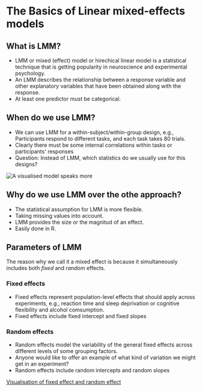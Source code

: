 # The Basics of Linear mixed-effects models #

## What is LMM? ##
- LMM or mixed (effect) model or hirechical linear model is a statistical technique that is getting popularity in neuroscience and experimental psychology.
- An LMM describes the relationship between a response variable and other explanatory variables that have been obtained along with the response.
- At least one predictor must be categorical.

## When do we use LMM? ##
- We can use LMM for a within-subject/within-group design, e.g., Participants respond to different tasks, and each task takes 80 trials. 
- Clearly there must be some internal correlations within tasks or participants' responses
- Question: Instead of LMM, which statistics do we usually use for this designs?


![A visualised model speaks more](https://miro.medium.com/max/1400/1*1r_s5QKOk2LRFjazaXghgA.gif)


## Why do we use LMM over the othe approach? ##
- The statistical assumption for LMM is more flexible.
- Taking missing values into account.
- LMM provides the size or the magnitud of an effect.
- Easily done in R.

## Parameters of LMM
The reason why we call it a mixed effect is because it simultaneously includes both *fixed* and *random* effects.

### Fixed effects
- Fixed effects represent population-level effects that should apply across experiments, e.g., reaction time and sleep deprivation or cognitive flexibility and alcohol comsumption. 
- Fixed effects include fixed intercept and fixed slopes


### Random effects
- Random effects model the variability of the general fixed effects across different levels of some grouping factors. 
- Anyone would like to offer an example of what kind of variation we might get in an experiment?
- Random effects include random intercepts and random slopes

[Visualisation of fixed effect and random effect](https://journals.sagepub.com/doi/full/10.1177/2515245920960351)






